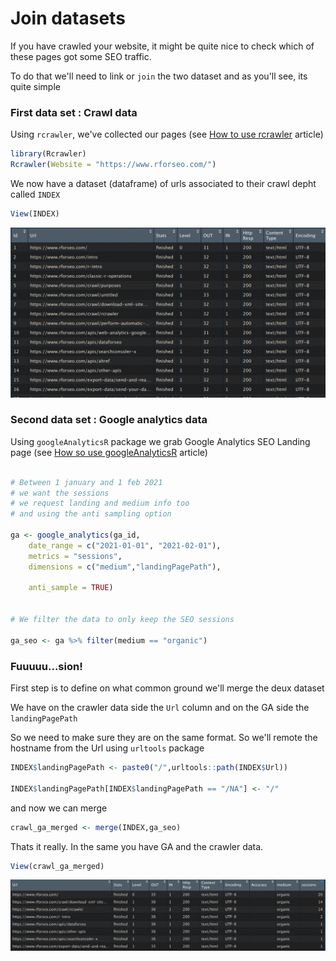 # Join datasets

If you have crawled your website, it might be quite nice to check which of these pages got some SEO traffic. 

To do that we'll need to link or `join` the two dataset and as you'll see, its quite simple

### First data set : Crawl data

Using `rcrawler`, we've collected our pages  \(see [How to use rcrawler](../crawl/rcrawler.md) article\)

```r
library(Rcrawler)
Rcrawler(Website = "https://www.rforseo.com/")
```

We now have a dataset \(dataframe\) of urls associated to their crawl depht called `INDEX`

```r
View(INDEX)
```

![second column is the url](../.gitbook/assets/screenshot-2021-04-21-at-11.11.18-pm.png)

### Second data set : Google analytics data

Using `googleAnalyticsR` package we grab Google Analytics SEO Landing page \(see [How so use googleAnalyticsR](../apis/web-analytics-google-analytics.md) article\)

```r

# Between 1 january and 1 feb 2021
# we want the sessions
# we request landing and medium info too 
# and using the anti sampling option

ga <- google_analytics(ga_id, 
    date_range = c("2021-01-01", "2021-02-01"),
    metrics = "sessions",
    dimensions = c("medium","landingPagePath"),

    anti_sample = TRUE)


# We filter the data to only keep the SEO sessions

ga_seo <- ga %>% filter(medium == "organic")
```

### Fuuuuu...sion!

First step is to define on what common ground we'll merge the deux dataset

We have on the crawler data side the `Url` column and on the GA side the `landingPagePath`

So we need to make sure they are on the same format. So we'll remote the hostname from the Url using `urltools` package

```r
INDEX$landingPagePath <- paste0("/",urltools::path(INDEX$Url))

INDEX$landingPagePath[INDEX$landingPagePath == "/NA"] <- "/"
```

and now we can merge

```r
crawl_ga_merged <- merge(INDEX,ga_seo)
```

Thats it really. In the same you have GA and the crawler data.

```r
View(crawl_ga_merged)
```

![](../.gitbook/assets/screenshot-2021-05-13-at-4.28.01-pm.png)



